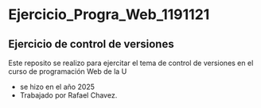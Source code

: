 # Ejercicio_Progra_Web_1191121
## Ejercicio de control de versiones 
Este reposito se realizo para ejercitar el tema de control de versiones en el curso de programación Web de la U 
* se hizo en el año 2025
* Trabajado por Rafael Chavez.
